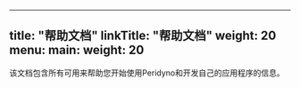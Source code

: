 
---
title: "帮助文档"
linkTitle: "帮助文档"
weight: 20
menu:
  main:
    weight: 20
---

该文档包含所有可用来帮助您开始使用Peridyno和开发自己的应用程序的信息。




